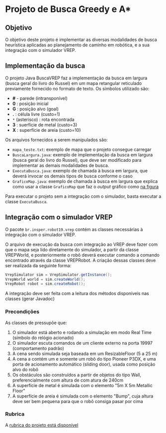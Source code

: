 # Projeto de Busca Greedy e A*

## Objetivo
O objetivo deste projeto é implementar as diversas modalidades de busca heurística aplicadas ao planejamento de 
caminho em robótica, e a sua integração com o simulador VREP.  

## Implementação da busca

O projeto Java BuscaVREP faz a implementação da busca em largura (busca geral do livro do Russel) em um mapa
retangular reticulado previamente fornecido no formato de texto. Os símbolos utilizado são:
- **#** - parede (intransponível)
- **0** : posição inicial
- **G** : posição alvo (goal)
- **.** : célula livre (custo=1)
- `*` (asterisco) : rota encontrada
- **3** : suerfície de metal (custo=3)
- **X** : superfície de areia (custo=10)

Os arquivos fornecidos a serem manipulados são:
 - `mapa_teste.txt`: exemplo de mapa que o projeto consegue carregar
 - `BuscaLargura.java`: exemplo de implementação da busca em largura (busca geral do livro do Russel),
 que deve ser modificado para implementar as demais modalidades de busca.
 - `ExecutaBusca.java`: exemplo de chamada à busca em largura, que deverá invocar os demais tipos de busca conforme o caso
 - `GraficoMap.java`: exemplo de chamada à busca em largura que explica como usar a classe `GraficoMap` que faz o *output* gráfico como [na figura](./java/Resolvido.png)

 
 Para executar o projeto sem a integração com o simulador, basta executar a classe `ExecutaBusca`.
 
 
 ## Integração com o simulador VREP
 
 O pacote `br.insper.robot19.vrep` contém as classes necessárias à integração com o simulador VREP.
 
 O arquivo de execução da busca com integração ao VREP deve fazer com que o mapa seja lido diretamente do simulador,
 a partir da classe VREPWorld, e posteriormente o robô deverá executar comando a comando encontrado através da 
 classe VREPRobot. A criação dessas classes deve ser realizada da seguinte forma:
 
```java
VrepSimulator sim = VrepSimulator.getInstance();
VrepWorld world = sim.createWorld();
VrepRobot robot = sim.createRobot();
```

A integração deve ser feita com a leitura dos métodos disponíveis nas classes (gerar Javadoc)
    
### Precondições

As classes de  pressupõe que:
 1. O simulador está aberto e rodando a simulação em modo Real Time (símbolo do relógio acionado)
 2. O simulador escuta comandos de um cliente externo na porta 19997 (comportamento padrão)
 3. A cena sendo simulada seja baseada em um ResizableFloor (5 a 25 m)
 4. A cena a contém um e somente um robô do tipo Pioneer P3DX, e uma porta de acionamento automático
 (sliding door), usada como posição alvo do robô
 4. Os obstáculos são construídos a partir de objetos do tipo Wall, preferencialmente com altura de com atura de 240cm
 5. A superfície de metal é simulada com o elemento "5m X 5m Metallic Floor"
 6. A superfície de areia é simulada com o elemento "Bump", cuja altura deve ser bem pequena para que o robô consiga pasar por cima

 ### Rubrica


 A [rubrica do projeto está disponível](RUBRICA_proj3.pdf)
 
